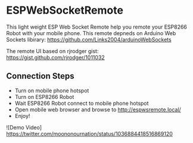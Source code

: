 # ESPWebSocketRemote
This light weight ESP Web Socket Remote help you remote your ESP8266 Robot with your mobile phone. This remote depneds on Arduino Web Sockets libirary:
https://github.com/Links2004/arduinoWebSockets

The remote UI based on rjrodger gist:
https://gist.github.com/rjrodger/1011032

## Connection Steps
- Turn on mobile phone hotspot
- Turn on ESP8266 Robot
- Wait ESP8266 Robot connect to mobile phone hotspot
- Open mobile web browser and browse to http://espwsremote.local/
- Enjoy!

![Demo Video]
https://twitter.com/moononournation/status/1036884418516869120
